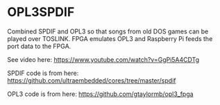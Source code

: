 # OPL3SPDIF

Combined SPDIF and OPL3 so that songs from old DOS games can be played over TOSLINK. FPGA emulates OPL3 and Raspberry Pi feeds the port data to the FPGA.

See video here:
https://www.youtube.com/watch?v=GgPi5A4CDTg

SPDIF code is from here:
https://github.com/ultraembedded/cores/tree/master/spdif

OPL3 code is from here:
https://github.com/gtaylormb/opl3_fpga
